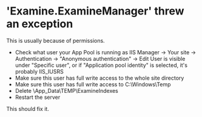 'Examine.ExamineManager' threw an exception
===

This is usually because of permissions.

 - Check what user your App Pool is running as
   IIS Manager -> Your site -> Authentication -> "Anonymous authentication" -> Edit
   User is visible under "Specific user", or if "Application pool identity" is selected, it's probably IIS_IUSRS
 - Make sure this user has full write access to the whole site directory
 - Make sure this user has full write access to C:\Windows\Temp
 - Delete <siteRoot>\App_Data\TEMP\ExamineIndexes
 - Restart the server

This should fix it.


